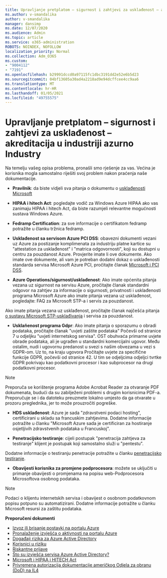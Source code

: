 ```yaml
---
title: Upravljanje pretplatom – sigurnost i zahtjevi za usklađenost – akreditacija u industriji azurno Industry
ms.author: v-smandalika
author: v-smandalika
manager: dansimp
ms.date: 12/07/2020
ms.audience: Admin
ms.topic: article
ms.service: o365-administration
ROBOTS: NOINDEX, NOFOLLOW
localization_priority: Normal
ms.collection: Adm_O365
ms.custom:
- "9004112"
- "7191"
ms.openlocfilehash: b29991dccd0a97115fc1dbc3191dd2e52e6b5d23
ms.sourcegitcommit: 04bf13605a30ad4a2218ad9e94dcffcee4cc9aa6
ms.translationtype: MT
ms.contentlocale: hr-HR
ms.lasthandoff: 01/05/2021
ms.locfileid: "49755575"
---
```

# <a name="subscription-management---security-and-compliance-requests---azure-industry-compliance-accreditation"></a>Upravljanje pretplatom – sigurnost i zahtjevi za usklađenost – akreditacija u industriji azurno Industry

Na temelju vašeg opisa problema, pronašli smo rješenje za vas. Većina je korisnika mogla samostalno riješiti svoj problem nakon praćenja naše dokumentacije.

- **Pravilnik**: da biste vidjeli sva pitanja o dokumentu o [usklađenosti Microsoft](https://docs.microsoft.com/compliance/regulatory/offering-SOC)

- **HIPAA i hitech Act**: pogledajte vodič za Windows Azure HIPAA ako vas zanimaju HIPAA i hitech Act, da biste razumjeli relevantne mogućnosti sustava Windows Azure.

- **Fedramp Certification**: za sve informacije o certifikatom fedramp potražite u članku tržnica fedramp.

- **Usklađenost sa servisom Azure PCI DSS**: obavezni dokumenti vezani uz Azure za postizanje komplimenata za industriju platne kartice su "attestation za usklađenost" i "matrica odgovornosti", koji su dostupni u centru za pouzdanost Azure. Provjerite imate li ove dokumente. Ako imate ove dokumente, ali vam je potreban dodatni dokaz o usklađenosti standarda servisa Microsoft Azure PCI, pročitajte članak [Microsoft i PCI DSS](https://docs.microsoft.com/compliance/regulatory/offering-PCI-DSS).

- **Azure Operations/sigurnost/usklađenost**: Ako imate općenita pitanja vezana uz sigurnost na servisu Azure, pročitajte članak standardni odgovor na zahtjev za informacije o sigurnosti, privatnosti i usklađenosti programa Microsoft Azure ako imate pitanja vezana uz usklađenost, pogledajte: FAQ za Microsoft STP-a i servis za pouzdanost.

Ako imate pitanja vezana uz usklađenost, pročitajte članak najčešća pitanja [o sustavu Microsoft STP-usklađivanja](https://www.microsoft.com/trust-center/compliance/compliance-overview) i servisa za pouzdanost.

- **Usklañenost programa Gdpr**: Ako imate pitanja o sporazumu o obradi podataka, pročitajte članak "uvjeti zaštite podataka" Počevši od stranice 7 u odjeljku "uvjeti internetskog servisa". OST obuhvaća primarne uvjete obrade podataka, ali je ugrađen u standardni komercijalni ugovor. Među ostalim, nudi i ugovornu predanost u svezi s našim obvezama u vezi s GDPR-om. Uz to, na kraju ugovora Pročitajte uvjete za specifične funkcije GDPR, počevši od stranice 42. U tim se odjeljcima odjeljci tvrtke GDPR pokrivaju kao podatkovni procesor i kao subprocesor na drugi podatkovni procesor.

> [!NOTE]
> Preporuča se korištenje programa Adobe Acrobat Reader za otvaranje PDF dokumenata, budući da su zabilježeni problemi s drugim korisnicima PDF-a. Preporučuje se i da datoteku preuzmete lokalno umjesto da ga otvarate u prozoru preglednika, jer to može prouzročiti pogreške.

- **HDS usklađenost**: Azure je sada "zdravstveni podaci hosting", certificirani u skladu sa francuskim zahtjevima. Dodatne informacije potražite u članku "Microsoft Azure sada je certificiran za hostiranje osjetljivih zdravstvenih podataka u Francuskoj".

- **Penetracijsko testiranje**: cijeli postupak "penetracija zahtjeva za testiranje" klijent je postupak koji samostalno služi u "pentestu".

Dodatne informacije o testiranju penetracije potražite u članku [penetracijsko testiranje](https://docs.microsoft.com/azure/security/fundamentals/pen-testing).

- **Obavijesti korisnika za promjene podprocesora**: možete se uključiti u primanje obavijesti o promjenama na popisu web-Podprocesora Microsoftova osobnog podataka.

> [!NOTE]
> Podaci o klijentu internetskih servisa i obavijest o osobnom podatkovnom popisu potpuno su automatizirani. Dodatne informacije potražite u članku Microsoft resursi za zaštitu podataka.

**Preporučeni dokumenti**

- [Izvoz ili brisanje postavki na portalu Azure](https://docs.microsoft.com/azure/azure-portal/set-preferences)
- [Pronalaženje izvješća o aktivnosti na portalu Azure](https://docs.microsoft.com/azure/active-directory/reports-monitoring/howto-find-activity-reports)
- [Događaji rizika za Azure Active Directory](https://docs.microsoft.com/azure/active-directory/identity-protection/overview-identity-protection)
- [Korisnici u riziku](https://docs.microsoft.com/azure/active-directory/identity-protection/overview-identity-protection)
- [Riskantne prijave](https://docs.microsoft.com/azure/active-directory/identity-protection/overview-identity-protection)
- [Što su izvješća servisa Azure Active Directory?](https://docs.microsoft.com/azure/active-directory/reports-monitoring/overview-reports)
- [Microsoft i HIPAA i HITECH Act](https://docs.microsoft.com/compliance/regulatory/offering-hipaa-hitech)
- [Privremena autorizacija dokumentacije američkog Odjela za obranu (DoD) na IL4](https://docs.microsoft.com/compliance/regulatory/offering-DoD-DISA-L2-L4-L5)













